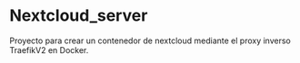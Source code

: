 # Nextcloud_server
Proyecto para crear un contenedor de nextcloud mediante el proxy inverso TraefikV2 en Docker.

